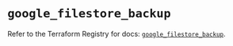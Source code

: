 # `google_filestore_backup`

Refer to the Terraform Registry for docs: [`google_filestore_backup`](https://registry.terraform.io/providers/hashicorp/google-beta/6.19.0/docs/resources/google_filestore_backup).

